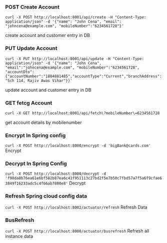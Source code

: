 ### POST Create Account
`curl -X POST http://localhost:8001/api/create -H "Content-Type: application/json" -d '{"name": "John Cena", "email": "johncena@example.com", "mobileNumber":"6234561728"}'`

create account and customer entry in DB

### PUT Update Account

`curl -X PUT http://localhost:8001/api/update -H "Content-Type: application/json" -d '{"name": "John Cena", "email":"johncena@example.com", "mobileNumber":"6234561728", "accountDto": {"accountNumber":"1804881485","accountType":"Current","branchAddress":"Sch 114, Rajiv Awas Vihar"}}'`

update account and customer entry in DB

### GET fetcg Account

`curl -X GET http://localhost:8001/api/fetch\?mobileNumber\=6234561728`

get account details by mobilenumber


### Encrypt In Spring config
`curl -X POST http://localhost:8000/encrypt -d 'bigBank@cards.com'`
Encrypt 
### Decrypt In Spring Config
`curl -X POST http://localhost:8000/decrypt -d 'f98da8b76ea61e6bf582b87ea6c41f951113c27bd2f5e7b50c7fbd57a7f5a6f9cfae63849f16233adc5c4f66ab7800e8'`
Decrypt
### Refresh Spring cloud config data
`curl -X POST http://localhost:8002/actuator/refresh`
Refresh Data

### BusRefresh
`curl -X POST http://localhost:8000/actuator/busrefresh`
Refresh all instance data
